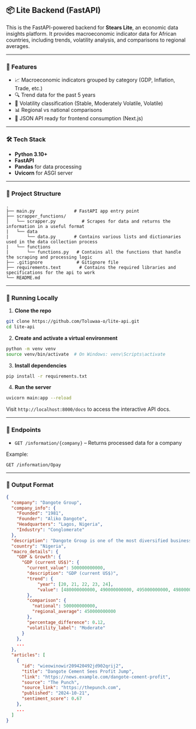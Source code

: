 ## 📦 Lite Backend (FastAPI)

This is the FastAPI-powered backend for **Stears Lite**, an economic data insights platform. It provides macroeconomic indicator data for African countries, including trends, volatility analysis, and comparisons to regional averages.

---

### 🚀 Features

* 📈 Macroeconomic indicators grouped by category (GDP, Inflation, Trade, etc.)
* 🔍 Trend data for the past 5 years
* 🧮 Volatility classification (Stable, Moderately Volatile, Volatile)
* 📊 Regional vs national comparisons
* 🔁 JSON API ready for frontend consumption (Next.js)

---

### 🛠️ Tech Stack

* **Python 3.10+**
* **FastAPI**
* **Pandas** for data processing
* **Uvicorn** for ASGI server

---

### 📁 Project Structure

```
.
├── main.py               # FastAPI app entry point
├── scrapper_functions/
│   └── scrapper.py          # Scrapes for data and returns the information in a useful format
|   └── data
|       └── data.py       # Contains various lists and dictionaries used in the data collection process
|   └── functions
|       └── functions.py   # Contains all the functions that handle the scraping and processing logic
├── .gitignore             # Gitignore file
├── requirements.text       # Contains the required libraries and specifications for the api to work
└── README.md
```

---

### 🧪 Running Locally

1. **Clone the repo**

```bash
git clone https://github.com/Toluwaa-o/lite-api.git
cd lite-api
```

2. **Create and activate a virtual environment**

```bash
python -m venv venv
source venv/bin/activate  # On Windows: venv\Scripts\activate
```

3. **Install dependencies**

```bash
pip install -r requirements.txt
```

4. **Run the server**

```bash
uvicorn main:app --reload
```

Visit `http://localhost:8000/docs` to access the interactive API docs.

---

### 📌 Endpoints

* `GET /information/{company}` – Returns processed data for a company

Example:

```
GET /information/Opay
```

---

### 📄 Output Format

```json
{
  "company": "Dangote Group",
  "company_info": {
    "Founded": "1981",
    "Founder": "Aliko Dangote",
    "Headquarters": "Lagos, Nigeria",
    "Industry": "Conglomerate"
  },
  "description": "Dangote Group is one of the most diversified business conglomerates in Africa with a hard-earned reputation for excellent business practices and products' quality.",
  "country": "Nigeria",
  "macro_details": {
    "GDP & Growth": {
      "GDP (current US$)": {
        "current_value": 500000000000,
        "description": "GDP (current US$)",
        "trend": {
            "year": [20, 21, 22, 23, 24],
            "value": [480000000000, 490000000000, 495000000000, 498000000000, 500000000000]
        },
        "comparison": {
          "national": 500000000000,
          "regional_average": 450000000000
        },
        "percentage_difference": 0.12,
        "volatility_label": "Moderate"
      }
    },
    ...
  },
  "articles": [
    {
      "id": "wieowinowir209420492jd902qrij2",
      "title": "Dangote Cement Sees Profit Jump",
      "link": "https://news.example.com/dangote-cement-profit",
      "source": "The Punch",
      "source_link": "https://thepunch.com",
      "published": "2024-10-21",
      "sentiment_score": 0.67
    },
    ...
  ]
}

```
